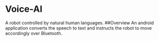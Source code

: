 # Voice-AI
A robot controlled by natural human languages. 
##Overview
An android application converts the speech to text and instructs the robot to move accordingly over Bluetooth.
